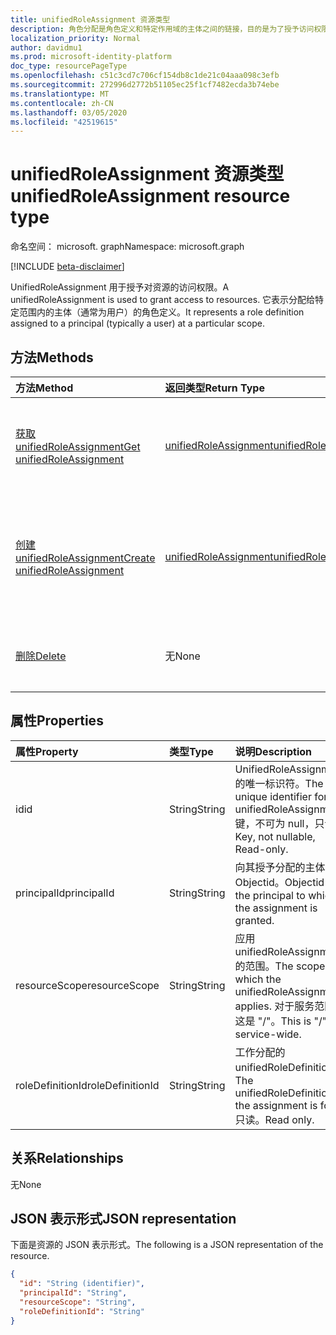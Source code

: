 ```yaml
---
title: unifiedRoleAssignment 资源类型
description: 角色分配是角色定义和特定作用域的主体之间的链接，目的是为了授予访问权限。
localization_priority: Normal
author: davidmu1
ms.prod: microsoft-identity-platform
doc_type: resourcePageType
ms.openlocfilehash: c51c3cd7c706cf154db8c1de21c04aaa098c3efb
ms.sourcegitcommit: 272996d2772b51105ec25f1cf7482ecda3b74ebe
ms.translationtype: MT
ms.contentlocale: zh-CN
ms.lasthandoff: 03/05/2020
ms.locfileid: "42519615"
---
```

# <a name="unifiedroleassignment-resource-type"></a><span data-ttu-id="75d5b-103">unifiedRoleAssignment 资源类型</span><span class="sxs-lookup"><span data-stu-id="75d5b-103">unifiedRoleAssignment resource type</span></span>

<span data-ttu-id="75d5b-104">命名空间： microsoft. graph</span><span class="sxs-lookup"><span data-stu-id="75d5b-104">Namespace: microsoft.graph</span></span>

[!INCLUDE [beta-disclaimer](../../includes/beta-disclaimer.md)]

<span data-ttu-id="75d5b-105">UnifiedRoleAssignment 用于授予对资源的访问权限。</span><span class="sxs-lookup"><span data-stu-id="75d5b-105">A unifiedRoleAssignment is used to grant access to resources.</span></span> <span data-ttu-id="75d5b-106">它表示分配给特定范围内的主体（通常为用户）的角色定义。</span><span class="sxs-lookup"><span data-stu-id="75d5b-106">It represents a role definition assigned to a principal (typically a user) at a particular scope.</span></span>

## <a name="methods"></a><span data-ttu-id="75d5b-107">方法</span><span class="sxs-lookup"><span data-stu-id="75d5b-107">Methods</span></span>

| <span data-ttu-id="75d5b-108">方法</span><span class="sxs-lookup"><span data-stu-id="75d5b-108">Method</span></span>       | <span data-ttu-id="75d5b-109">返回类型</span><span class="sxs-lookup"><span data-stu-id="75d5b-109">Return Type</span></span> | <span data-ttu-id="75d5b-110">说明</span><span class="sxs-lookup"><span data-stu-id="75d5b-110">Description</span></span> |
|:-------------|:------------|:------------|
| [<span data-ttu-id="75d5b-111">获取 unifiedRoleAssignment</span><span class="sxs-lookup"><span data-stu-id="75d5b-111">Get unifiedRoleAssignment</span></span>](../api/unifiedroleassignment-get.md) | [<span data-ttu-id="75d5b-112">unifiedRoleAssignment</span><span class="sxs-lookup"><span data-stu-id="75d5b-112">unifiedRoleAssignment</span></span>](unifiedroleassignment.md) | <span data-ttu-id="75d5b-113">读取 unifiedRoleAssignment 对象的属性和关系。</span><span class="sxs-lookup"><span data-stu-id="75d5b-113">Read properties and relationships of unifiedRoleAssignment object.</span></span> |
| [<span data-ttu-id="75d5b-114">创建 unifiedRoleAssignment</span><span class="sxs-lookup"><span data-stu-id="75d5b-114">Create unifiedRoleAssignment</span></span>](../api/rbacapplication-post-roleassignments.md) | [<span data-ttu-id="75d5b-115">unifiedRoleAssignment</span><span class="sxs-lookup"><span data-stu-id="75d5b-115">unifiedRoleAssignment</span></span>](unifiedroleassignment.md) | <span data-ttu-id="75d5b-116">通过发布到 roleAssignment 集合创建新的 unifiedRoleAssignment。</span><span class="sxs-lookup"><span data-stu-id="75d5b-116">Create a new unifiedRoleAssignment by posting to the roleAssignment collection.</span></span> |
| [<span data-ttu-id="75d5b-117">删除</span><span class="sxs-lookup"><span data-stu-id="75d5b-117">Delete</span></span>](../api/unifiedroleassignment-delete.md) | <span data-ttu-id="75d5b-118">无</span><span class="sxs-lookup"><span data-stu-id="75d5b-118">None</span></span> | <span data-ttu-id="75d5b-119">删除 unifiedRoleAssignment 对象。</span><span class="sxs-lookup"><span data-stu-id="75d5b-119">Delete unifiedRoleAssignment object.</span></span> |

## <a name="properties"></a><span data-ttu-id="75d5b-120">属性</span><span class="sxs-lookup"><span data-stu-id="75d5b-120">Properties</span></span>

| <span data-ttu-id="75d5b-121">属性</span><span class="sxs-lookup"><span data-stu-id="75d5b-121">Property</span></span>     | <span data-ttu-id="75d5b-122">类型</span><span class="sxs-lookup"><span data-stu-id="75d5b-122">Type</span></span>        | <span data-ttu-id="75d5b-123">说明</span><span class="sxs-lookup"><span data-stu-id="75d5b-123">Description</span></span> |
|:-------------|:------------|:------------|
|<span data-ttu-id="75d5b-124">id</span><span class="sxs-lookup"><span data-stu-id="75d5b-124">id</span></span>|<span data-ttu-id="75d5b-125">String</span><span class="sxs-lookup"><span data-stu-id="75d5b-125">String</span></span>| <span data-ttu-id="75d5b-126">UnifiedRoleAssignment 的唯一标识符。</span><span class="sxs-lookup"><span data-stu-id="75d5b-126">The unique identifier for the unifiedRoleAssignment.</span></span> <span data-ttu-id="75d5b-127">键，不可为 null，只读。</span><span class="sxs-lookup"><span data-stu-id="75d5b-127">Key, not nullable, Read-only.</span></span> |
|<span data-ttu-id="75d5b-128">principalId</span><span class="sxs-lookup"><span data-stu-id="75d5b-128">principalId</span></span>|<span data-ttu-id="75d5b-129">String</span><span class="sxs-lookup"><span data-stu-id="75d5b-129">String</span></span>| <span data-ttu-id="75d5b-130">向其授予分配的主体的 Objectid。</span><span class="sxs-lookup"><span data-stu-id="75d5b-130">Objectid of the principal to which the assignment is granted.</span></span> |
|<span data-ttu-id="75d5b-131">resourceScope</span><span class="sxs-lookup"><span data-stu-id="75d5b-131">resourceScope</span></span>|<span data-ttu-id="75d5b-132">String</span><span class="sxs-lookup"><span data-stu-id="75d5b-132">String</span></span>| <span data-ttu-id="75d5b-133">应用 unifiedRoleAssignment 的范围。</span><span class="sxs-lookup"><span data-stu-id="75d5b-133">The scope at which the unifiedRoleAssignment applies.</span></span> <span data-ttu-id="75d5b-134">对于服务范围，这是 "/"。</span><span class="sxs-lookup"><span data-stu-id="75d5b-134">This is "/" for service-wide.</span></span> |
|<span data-ttu-id="75d5b-135">roleDefinitionId</span><span class="sxs-lookup"><span data-stu-id="75d5b-135">roleDefinitionId</span></span>|<span data-ttu-id="75d5b-136">String</span><span class="sxs-lookup"><span data-stu-id="75d5b-136">String</span></span>| <span data-ttu-id="75d5b-137">工作分配的 unifiedRoleDefinition。</span><span class="sxs-lookup"><span data-stu-id="75d5b-137">The unifiedRoleDefinition the assignment is for.</span></span> <span data-ttu-id="75d5b-138">只读。</span><span class="sxs-lookup"><span data-stu-id="75d5b-138">Read only.</span></span> |

## <a name="relationships"></a><span data-ttu-id="75d5b-139">关系</span><span class="sxs-lookup"><span data-stu-id="75d5b-139">Relationships</span></span>

<span data-ttu-id="75d5b-140">无</span><span class="sxs-lookup"><span data-stu-id="75d5b-140">None</span></span>

## <a name="json-representation"></a><span data-ttu-id="75d5b-141">JSON 表示形式</span><span class="sxs-lookup"><span data-stu-id="75d5b-141">JSON representation</span></span>

<span data-ttu-id="75d5b-142">下面是资源的 JSON 表示形式。</span><span class="sxs-lookup"><span data-stu-id="75d5b-142">The following is a JSON representation of the resource.</span></span>

<!-- {
  "blockType": "resource",
  "optionalProperties": [

  ],
  "@odata.type": "microsoft.graph.unifiedRoleAssignment",
  "baseType": "",
  "keyProperty": "id"
}-->

```json
{
  "id": "String (identifier)",
  "principalId": "String",
  "resourceScope": "String",
  "roleDefinitionId": "String"
}
```

<!-- uuid: 16cd6b66-4b1a-43a1-adaf-3a886856ed98
2019-02-04 14:57:30 UTC -->
<!-- {
  "type": "#page.annotation",
  "description": "unifiedRoleAssignment resource",
  "keywords": "",
  "section": "documentation",
  "tocPath": ""
}-->
